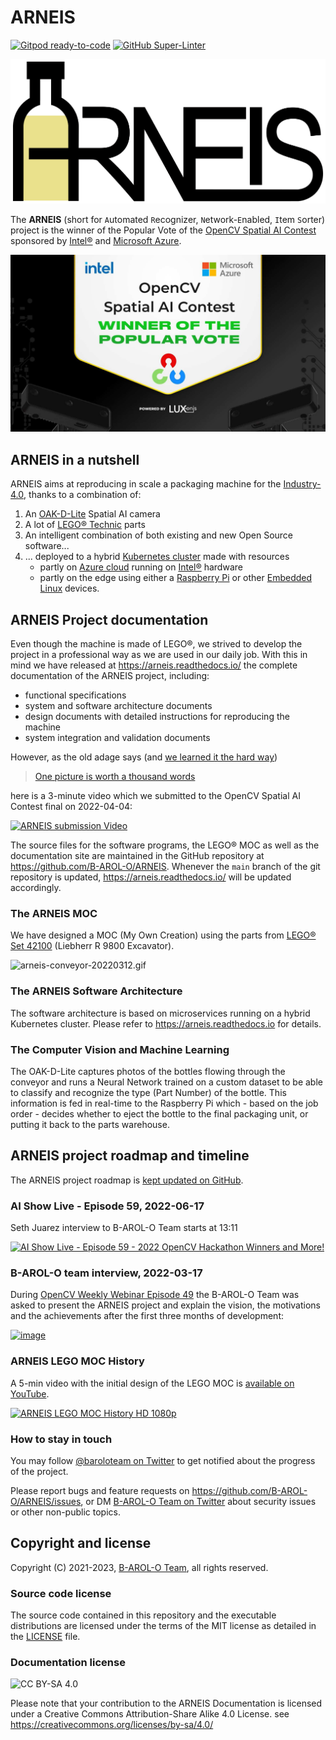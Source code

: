 # ARNEIS

[![Gitpod ready-to-code](https://img.shields.io/badge/Gitpod-ready--to--code-908a85?logo=gitpod)](https://gitpod.io/#https://github.com/B-AROL-O/ARNEIS)
[![GitHub Super-Linter](https://github.com/B-AROL-O/ARNEIS/workflows/Lint%20Code%20Base/badge.svg)](https://github.com/marketplace/actions/super-linter)

[![ARNEIS logo](docs/images/arneis-logo.png)](https://arneis.readthedocs.io/)

The **ARNEIS** (short for `A`utomated `R`ecognizer, `N`etwork-`E`nabled, `I`tem `S`orter) project is the winner of the Popular Vote of the [OpenCV Spatial AI Contest](https://opencv.org/opencv-spatial-ai-contest/) sponsored by [Intel&reg;](https://www.intel.com/) and [Microsoft Azure](https://azure.microsoft.com/).

[![2022-06-14-opencv-spatial-ai-contest-popular-vote-winner.jpg](docs/images/2022-06-14-opencv-spatial-ai-contest-popular-vote-winner.jpg)](https://opencv.org/announcing-the-opencv-spatial-ai-contest-popular-vote-winner/)

## ARNEIS in a nutshell

ARNEIS aims at reproducing in scale a packaging machine for the [Industry-4.0](https://en.wikipedia.org/wiki/Fourth_Industrial_Revolution), thanks to a combination of:

1. An [OAK-D-Lite](https://docs.luxonis.com/projects/hardware/en/latest/pages/DM9095.html) Spatial AI camera
2. A lot of [LEGO&reg; Technic](https://www.lego.com/) parts
3. An intelligent combination of both existing and new Open Source software...
4. ... deployed to a hybrid [Kubernetes cluster](https://kubernetes.io/) made with resources
   - partly on [Azure cloud](https://azure.microsoft.com/) running on [Intel&reg;](https://www.intel.com/) hardware
   - partly on the edge using either a [Raspberry Pi](https://www.raspberrypi.org/) or other [Embedded Linux](https://linuxfoundation.org/) devices.

## ARNEIS Project documentation

Even though the machine is made of LEGO&reg;, we strived to develop the project in a professional way as we are used in our daily job.
With this in mind we have released at <https://arneis.readthedocs.io/> the complete documentation of the ARNEIS project, including:

- functional specifications
- system and software architecture documents
- design documents with detailed instructions for reproducing the machine
- system integration and validation documents

However, as the old adage says (and [we learned it the hard way](https://idioms.thefreedictionary.com/learned+the+hard+way))

> [One picture is worth a thousand words](https://en.wikipedia.org/wiki/A_picture_is_worth_a_thousand_words)

here is a 3-minute video which we submitted to the OpenCV Spatial AI Contest final on 2022-04-04:

<!--
[![ARNEIS submission Video draft - v0.4](https://img.youtube.com/vi/eBbF6LRGaUA/0.jpg)](https://www.youtube.com/watch?v=eBbF6LRGaUA "ARNEIS submission Video draft - v0.4")
-->

[![ARNEIS submission Video](https://img.youtube.com/vi/qHFRRHWtTqY/0.jpg)](https://www.youtube.com/watch?v=qHFRRHWtTqY "ARNEIS submission Video")

The source files for the software programs, the LEGO&reg; MOC as well as the documentation site are maintained in the GitHub repository at <https://github.com/B-AROL-O/ARNEIS>.
Whenever the `main` branch of the git repository is updated, <https://arneis.readthedocs.io/> will be updated accordingly.

### The ARNEIS MOC

We have designed a MOC (My Own Creation) using the parts from [LEGO&reg; Set 42100](https://arneis.readthedocs.io/en/latest/lego-set-42100/README.html) (Liebherr R 9800 Excavator).

![arneis-conveyor-20220312.gif](https://github.com/B-AROL-O/ARNEIS/raw/main/mocs/project/arneis-conveyor-20220312.gif)

### The ARNEIS Software Architecture

The software architecture is based on microservices running on a hybrid Kubernetes cluster.
Please refer to <https://arneis.readthedocs.io> for details.

### The Computer Vision and Machine Learning

The OAK-D-Lite captures photos of the bottles flowing through the conveyor and runs a Neural Network trained on a custom dataset to be able to classify and recognize the type (Part Number) of the bottle. This information is fed in real-time to the Raspberry Pi which - based on the job order - decides whether to eject the bottle to the final packaging unit, or putting it back to the parts warehouse.

## ARNEIS project roadmap and timeline

The ARNEIS project roadmap is [kept updated on GitHub](https://github.com/B-AROL-O/ARNEIS/milestones?direction=asc%26sort=due_date%26state=open).

<!--
[Gianpaolo Macario](https://github.com/gmacario/) publishes regular updates of the ARNEIS project on [his personal blog](https://gmacario.github.io/posts).
-->

### AI Show Live - Episode 59, 2022-06-17

Seth Juarez interview to B-AROL-O Team starts at 13:11

[![AI Show Live - Episode 59 - 2022 OpenCV Hackathon Winners and More!](https://img.youtube.com/vi/cl1sDvzCD9c/0.jpg)](https://www.youtube.com/watch?v=cl1sDvzCD9c&t=791s "AI Show Live - Episode 59 - 2022 OpenCV Hackathon Winners and More!")

### B-AROL-O team interview, 2022-03-17

 During [OpenCV Weekly Webinar Episode 49](https://twitter.com/opencvweekly/status/1504487889630945281) the B-AROL-O Team was asked to present the ARNEIS project and explain the vision, the motivations and the achievements after the first three months of development:

<!-- TODO: <https://github.com/B-AROL-O/ARNEIS/issues/259> -->

[![image](https://user-images.githubusercontent.com/75182/159136335-12c6b155-d7be-4172-bf84-1a45ef91c181.png)](https://www.linkedin.com/video/event/urn:li:ugcPost:6909587011267891201/)

### ARNEIS LEGO MOC History

A 5-min video with the initial design of the LEGO MOC is [available on YouTube](https://www.youtube.com/watch?v=S-DiK0UgNBY).

[![ARNEIS LEGO MOC History HD 1080p](https://img.youtube.com/vi/S-DiK0UgNBY/0.jpg)](https://www.youtube.com/watch?v=S-DiK0UgNBY "ARNEIS LEGO MOC History HD 1080p")

### How to stay in touch

You may follow [@baroloteam on Twitter](https://twitter.com/baroloteam) to get notified about the progress of the project.

Please report bugs and feature requests on <https://github.com/B-AROL-O/ARNEIS/issues>, or DM [B-AROL-O Team on Twitter](https://twitter.com/baroloteam) about security issues or other non-public topics.

## Copyright and license

Copyright (C) 2021-2023, [B-AROL-O Team](https://github.com/B-AROL-O), all rights reserved.

### Source code license

The source code contained in this repository and the executable distributions are licensed under the terms of the MIT license as detailed in the [LICENSE](LICENSE) file.

### Documentation license

![CC BY-SA 4.0](https://i.creativecommons.org/l/by-sa/4.0/88x31.png)

Please note that your contribution to the ARNEIS Documentation is licensed under a Creative Commons Attribution-Share Alike 4.0 License. see <https://creativecommons.org/licenses/by-sa/4.0/>

<!-- EOF -->
